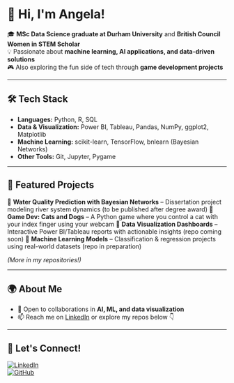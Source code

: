 # 👋 Hi, I'm Angela!  

🎓 **MSc Data Science graduate at Durham University** and **British Council Women in STEM Scholar**  
💡 Passionate about **machine learning, AI applications, and data-driven solutions**  
🎮 Also exploring the fun side of tech through **game development projects**  

---

## 🛠️ Tech Stack  
- **Languages:** Python, R, SQL  
- **Data & Visualization:** Power BI, Tableau, Pandas, NumPy, ggplot2, Matplotlib  
- **Machine Learning:** scikit-learn, TensorFlow, bnlearn (Bayesian Networks)  
- **Other Tools:** Git, Jupyter, Pygame  

---

## 📂 Featured Projects  
🔹 **Water Quality Prediction with Bayesian Networks** – Dissertation project modeling river system dynamics (to be published after degree award)
🔹 **Game Dev: Cats and Dogs** – A Python game where you control a cat with your index finger using your webcam 
🔹 **Data Visualization Dashboards** – Interactive Power BI/Tableau reports with actionable insights (repo coming soon)
🔹 **Machine Learning Models** – Classification & regression projects using real-world datasets (repo in preparation)

*(More in my repositories!)*  

---

## 🌍 About Me  
- 🤝 Open to collaborations in **AI, ML, and data visualization**  
- 📫 Reach me on [LinkedIn](https://www.linkedin.com/in/angela-hg) or explore my repos below 👇  

---

## 📢 Let's Connect!  
[![LinkedIn](https://img.shields.io/badge/-LinkedIn-blue?style=flat&logo=Linkedin&logoColor=white)](https://www.linkedin.com/in/angela-hg)  
[![GitHub](https://img.shields.io/badge/-GitHub-black?style=flat&logo=github)](https://github.com/angela-hg)  

<!--
**angela-hg/angela-hg** is a ✨ _special_ ✨ repository because its `README.md` (this file) appears on your GitHub profile.

Here are some ideas to get you started:

- 🔭 I’m currently working on ...
- 🌱 I’m currently learning ...
- 👯 I’m looking to collaborate on ...
- 🤔 I’m looking for help with ...
- 💬 Ask me about ...
- 📫 How to reach me: ...
- ⚡ Fun fact: ...
-->
